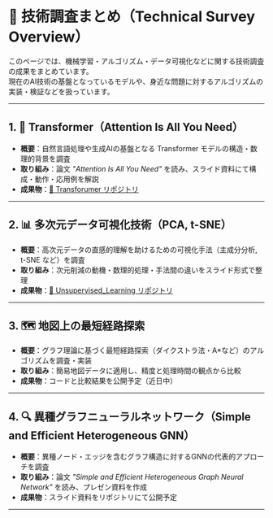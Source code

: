# 🧪 技術調査まとめ（Technical Survey Overview）

このページでは、機械学習・アルゴリズム・データ可視化などに関する技術調査の成果をまとめています。  
現在のAI技術の基盤となっているモデルや、身近な問題に対するアルゴリズムの実装・検証などを扱っています。

---

## 1. 🧠 Transformer（Attention Is All You Need）

- **概要**：自然言語処理や生成AIの基盤となる Transformer モデルの構造・数理的背景を調査  
- **取り組み**：論文 _"Attention Is All You Need"_ を読み、スライド資料にて構成・動作・応用例を解説  
- **成果物**：[📂 Transforumer リポジトリ](./Transforumer)

---

## 2. 📊 多次元データ可視化技術（PCA, t-SNE）

- **概要**：高次元データの直感的理解を助けるための可視化手法（主成分分析, t-SNE など）を調査  
- **取り組み**：次元削減の動機・数理的処理・手法間の違いをスライド形式で整理  
- **成果物**：[📂 Unsupervised_Learning リポジトリ](./Unsupervised_Learning)

---

## 3. 🗺️ 地図上の最短経路探索

- **概要**：グラフ理論に基づく最短経路探索（ダイクストラ法・A*など）のアルゴリズムを調査・実装  
- **取り組み**：簡易地図データに適用し、精度と処理時間の観点から比較  
- **成果物**：コードと比較結果を公開予定（近日中）

---

## 4. 🔍 異種グラフニューラルネットワーク（Simple and Efficient Heterogeneous GNN）

- **概要**：異種ノード・エッジを含むグラフ構造に対するGNNの代表的アプローチを調査  
- **取り組み**：論文 _"Simple and Efficient Heterogeneous Graph Neural Network"_ を読み、プレゼン資料を作成  
- **成果物**：スライド資料をリポジトリにて公開予定

---


